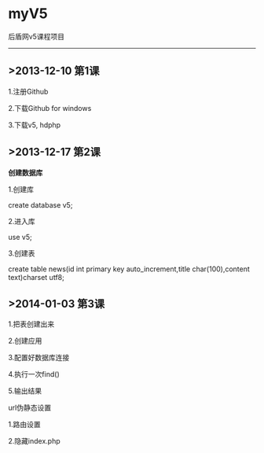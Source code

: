myV5
====

后盾网v5课程项目

----------
## >2013-12-10 第1课 ##
1.注册Github

2.下载Github for windows

3.下载v5, hdphp

## >2013-12-17 第2课 ##
**创建数据库**

1.创建库
  
  create database v5;

2.进入库

  use v5;

3.创建表

  create table news(id int primary key auto_increment,title char(100),content text)charset utf8;
## >2014-01-03 第3课 ##
1.把表创建出来

2.创建应用

3.配置好数据库连接

4.执行一次find()

5.输出结果

url伪静态设置

1.路由设置

2.隐藏index.php


